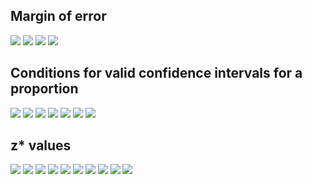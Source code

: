 ## Margin of error
![](pp-me-1.png)
![](pp-me-2.png)
![](pp-me-3.png)
![](pp-me-4.png)
## Conditions for valid confidence intervals for a proportion
![](pp-conditions-1.png)
![](pp-conditions-2.png)
![](pp-conditions-3.png)
![](pp-conditions-4.png)
![](pp-conditions-5.png)
![](pp-conditions-6.png)
![](pp-conditions-7.png)
## z* values
![](pp-z-value-1.png)
![](pp-z-value-2.png)
![](pp-z-value-3.png)
![](pp-z-value-4.png)
![](pp-z-value-5.png)
![](pp-z-value-6.png)
![](pp-z-value-7.png)
![](pp-z-value-8.png)
![](pp-z-value-9.png)
![](pp-z-value-10.png)
